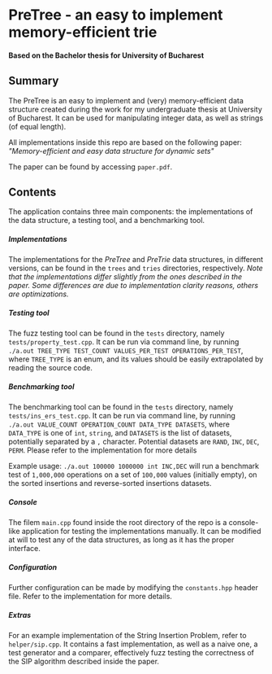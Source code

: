 # PreTree - an easy to implement memory-efficient trie
#### Based on the Bachelor thesis for University of Bucharest



## Summary
The PreTree is an easy to implement and (very) memory-efficient data structure created during the work for my undergraduate thesis at University of Bucharest. It can be used for manipulating integer data, as well as strings (of equal length).

All implementations inside this repo are based on the following paper:
*"Memory-efficient and easy data structure for dynamic sets"*

The paper can be found by accessing `paper.pdf`.

## Contents
The application contains three main components: the implementations of the data structure, a testing tool, and a benchmarking tool.

##### Implementations
The implementations for the *PreTree* and *PreTrie* data structures, in different versions, can be found in the `trees` and `tries` directories, respectively. *Note that the implementations differ slightly from the ones described in the paper. Some differences are due to implementation clarity reasons, others are optimizations.*

##### Testing tool
The fuzz testing tool can be found in the `tests` directory, namely `tests/property_test.cpp`. It can be run via command line, by running ` ./a.out TREE_TYPE TEST_COUNT VALUES_PER_TEST OPERATIONS_PER_TEST`, where `TREE_TYPE` is an enum, and its values should be easily extrapolated by reading the source code. 

##### Benchmarking tool
The benchmarking tool can be found in the `tests` directory, namely `tests/ins_ers_test.cpp`. It can be run via command line, by running ` ./a.out VALUE_COUNT OPERATION_COUNT DATA_TYPE DATASETS`, where `DATA_TYPE` is one of `int`, `string`, and `DATASETS` is the list of datasets, potentially separated by a `,` character. Potential datasets are `RAND`, `INC`, `DEC`, `PERM`. Please refer to the implementation for more details

Example usage: `./a.out 100000 1000000 int INC,DEC` will run a benchmark test of `1,000,000` operations on a set of `100,000` values (initially empty), on the sorted insertions and reverse-sorted insertions datasets.

##### Console
The filem `main.cpp` found inside the root directory of the repo is a console-like application for testing the implementations manually. It can be modified at will to test any of the data structures, as long as it has the proper interface.

##### Configuration
Further configuration can be made by modifying the `constants.hpp` header file. Refer to the implementation for more details.

##### Extras
For an example implementation of the String Insertion Problem, refer to `helper/sip.cpp`. It contains a fast implementation, as well as a naive one, a test generator and a comparer, effectively fuzz testing the correctness of the SIP algorithm described inside the paper.
